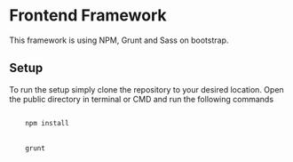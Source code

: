 <h1>Frontend Framework</h1>
<p>This framework is using NPM, Grunt and Sass on bootstrap.</p>
<h2>Setup</h2>
<p>To run the setup simply clone the repository to your desired location. Open the public directory in terminal or CMD and run the following commands</p>
<code>
	npm install
</code>
<br/>
<code>
	grunt
</code>